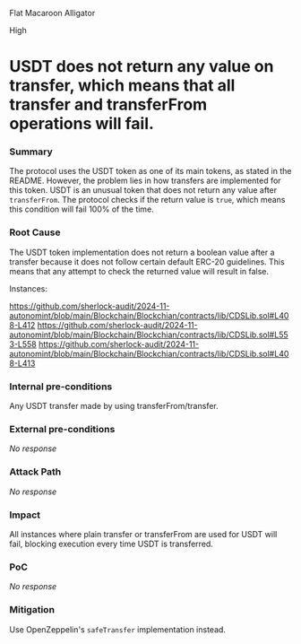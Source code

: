 Flat Macaroon Alligator

High

# USDT does not return any value on transfer, which means that all transfer and transferFrom operations will fail.

### Summary

The protocol uses the USDT token as one of its main tokens, as stated in the README. However, the problem lies in how transfers are implemented for this token. USDT is an unusual token that does not return any value after `transferFrom`. The protocol checks if the return value is `true`, which means this condition will fail 100% of the time.

### Root Cause

The USDT token implementation does not return a boolean value after a transfer because it does not follow certain default ERC-20 guidelines. This means that any attempt to check the returned value will result in false.

Instances:

https://github.com/sherlock-audit/2024-11-autonomint/blob/main/Blockchain/Blockchian/contracts/lib/CDSLib.sol#L408-L412
https://github.com/sherlock-audit/2024-11-autonomint/blob/main/Blockchain/Blockchian/contracts/lib/CDSLib.sol#L553-L558
https://github.com/sherlock-audit/2024-11-autonomint/blob/main/Blockchain/Blockchian/contracts/lib/CDSLib.sol#L408-L413

### Internal pre-conditions

Any USDT transfer made by using transferFrom/transfer.

### External pre-conditions

_No response_

### Attack Path

_No response_

### Impact

All instances where plain transfer or transferFrom are used for USDT will fail, blocking execution every time USDT is transferred.

### PoC

_No response_

### Mitigation

Use OpenZeppelin's `safeTransfer` implementation instead.